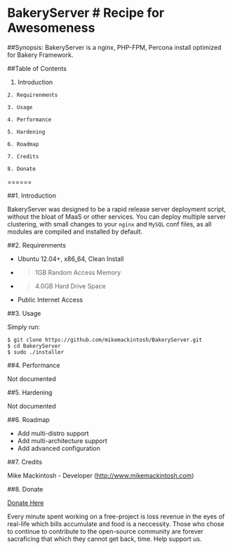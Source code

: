 BakeryServer # Recipe for Awesomeness
============

##Synopsis: 
BakeryServer is a nginx, PHP-FPM, Percona install optimized for Bakery Framework.

##Table of Contents

  1. Introduction
	
	2. Requirenments
	
	3. Usage
	
	4. Performance
	
	5. Hardening
	
	6. Roadmap
	
	7. Credits

	8. Donate

======

##1. Introduction

BakeryServer was designed to be a rapid release server deployment script, without the bloat of MaaS or other services. You can deploy multiple server clustering, with small changes to your `nginx` and `MySQL` conf files, as all modules are compiled and installed by default.

##2. Requirenments

* Ubuntu 12.04+, x86_64, Clean Install
* > 1GB Random Access Memory
* > 4.0GB Hard Drive Space
* Public Internet Access


##3. Usage

Simply run:

    $ git clone https://github.com/mikemackintosh/BakeryServer.git
    $ cd BakeryServer
    $ sudo ./installer

##4. Performance

Not documented

##5. Hardening

Not documented

##6. Roadmap

* Add multi-distro support
* Add multi-architecture support
* Add advanced configuration 

##7. Credits

Mike Mackintosh - Developer (http://www.mikemackintosh.com)

##8. Donate

[Donate Here](http://pledgie.com/campaigns/17355)

Every minute spent working on a free-project is loss revenue in the eyes of real-life which bills accumulate and food is a neccessity. Those who chose to continue to contribute to the open-source community are forever sacraficing that which they cannot get back, time. Help support us.

